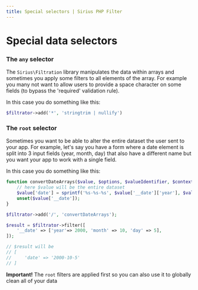 ```yaml
---
title: Special selectors | Sirius PHP Filter
---
```


# Special data selectors


### The `any` selector 

The `Sirius\Filtration` library manipulates the data within arrays and sometimes you apply some filters to all elements of the array. For example you many not want to allow users to provide a space character on some fields (to bypass the 'required' validation rule).

In this case you do something like this:

```php
$filtrator->add('*', 'stringtrim | nullify')
```

### The `root` selector

Sometimes you want to be able to alter the entire dataset the user sent to your app. For example, let's say you have a form where a date element is split into 3 input fields (year, month, day) that also have a different name but you want your app to work with a single field.

In this case you do something like this:
```php
function convertDateArrays($value, $options, $valueIdentifier, $context) {
    // here $value will be the entire dataset
    $value['date'] = sprintf('%s-%s-%s', $value['__date']['year'], $value['__date']['month'], $value['__date']['day']);
    unset($value['__date']);
}

$filtrator->add('/', 'convertDateArrays');

$result = $filtrator->filter([
    '__date' => ['year'=> 2000, 'month' => 10, 'day' => 5],
]);

// $result will be
// [
//     'date' => '2000-10-5'
// ]
```

**Important!** The `root` filters are applied first so you can also use it to globally clean all of your data